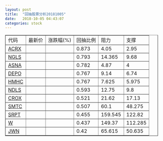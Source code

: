 ```yaml
---
layout: post
title:  "回抽股票分析20181005"
date:   2018-10-05 04:43:07
categories: stock
---
```

<script type="text/javascript">
var stockList = []
stockList.push('gb_acrx');
stockList.push('gb_ngls');
stockList.push('gb_asna');
stockList.push('gb_depo');
stockList.push('gb_hmhc');
stockList.push('gb_ndls');
stockList.push('gb_crox');
stockList.push('gb_smtc');
stockList.push('gb_srpt');
stockList.push('gb_w');
stockList.push('gb_jwn');
</script>
<table border="1">
 <tr>
 <td>代码</td>
 <td>最新价</td>
 <td>涨跌幅(%)</td>
 <td>回抽比例</td>
 <td>阻力</td>
 <td>支撑</td>
</tr>
  <tr id="acrx">
  <td><a href="http://stock.finance.sina.com.cn/usstock/quotes/ACRX.html" target="_blank">ACRX</a></td><td></td><td></td><td>0.873</td><td>4.05</td><td>2.95</td></tr>
  <tr id="ngls">
  <td><a href="http://stock.finance.sina.com.cn/usstock/quotes/NGLS.html" target="_blank">NGLS</a></td><td></td><td></td><td>0.793</td><td>14.365</td><td>9.68</td></tr>
  <tr id="asna">
  <td><a href="http://stock.finance.sina.com.cn/usstock/quotes/ASNA.html" target="_blank">ASNA</a></td><td></td><td></td><td>0.782</td><td>4.87</td><td>4</td></tr>
  <tr id="depo">
  <td><a href="http://stock.finance.sina.com.cn/usstock/quotes/DEPO.html" target="_blank">DEPO</a></td><td></td><td></td><td>0.767</td><td>9.14</td><td>6.74</td></tr>
  <tr id="hmhc">
  <td><a href="http://stock.finance.sina.com.cn/usstock/quotes/HMHC.html" target="_blank">HMHC</a></td><td></td><td></td><td>0.767</td><td>7.625</td><td>5.975</td></tr>
  <tr id="ndls">
  <td><a href="http://stock.finance.sina.com.cn/usstock/quotes/NDLS.html" target="_blank">NDLS</a></td><td></td><td></td><td>0.593</td><td>12.75</td><td>9.8</td></tr>
  <tr id="crox">
  <td><a href="http://stock.finance.sina.com.cn/usstock/quotes/CROX.html" target="_blank">CROX</a></td><td></td><td></td><td>0.521</td><td>21.62</td><td>17.13</td></tr>
  <tr id="smtc">
  <td><a href="http://stock.finance.sina.com.cn/usstock/quotes/SMTC.html" target="_blank">SMTC</a></td><td></td><td></td><td>0.507</td><td>60.1</td><td>48.275</td></tr>
  <tr id="srpt">
  <td><a href="http://stock.finance.sina.com.cn/usstock/quotes/SRPT.html" target="_blank">SRPT</a></td><td></td><td></td><td>0.455</td><td>159.545</td><td>122.82</td></tr>
  <tr id="w">
  <td><a href="http://stock.finance.sina.com.cn/usstock/quotes/W.html" target="_blank">W</a></td><td></td><td></td><td>0.437</td><td>149.37</td><td>112.285</td></tr>
  <tr id="jwn">
  <td><a href="http://stock.finance.sina.com.cn/usstock/quotes/JWN.html" target="_blank">JWN</a></td><td></td><td></td><td>0.42</td><td>65.615</td><td>50.635</td></tr>
</table>
